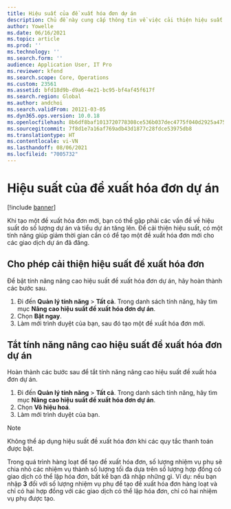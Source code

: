 ```yaml
---
title: Hiệu suất của đề xuất hóa đơn dự án
description: Chủ đề này cung cấp thông tin về việc cải thiện hiệu suất cho các đề xuất hóa đơn của dự án.
author: Yowelle
ms.date: 06/16/2021
ms.topic: article
ms.prod: ''
ms.technology: ''
ms.search.form: ''
audience: Application User, IT Pro
ms.reviewer: kfend
ms.search.scope: Core, Operations
ms.custom: 23561
ms.assetid: bfd18d9b-d9a6-4e21-bc95-bf4af45f617f
ms.search.region: Global
ms.author: andchoi
ms.search.validFrom: 20121-03-05
ms.dyn365.ops.version: 10.0.18
ms.openlocfilehash: 8b6df8baf1013720778308ce536b037dec4775f040d2925a47508fb373900f81
ms.sourcegitcommit: 7f8d1e7a16af769adb43d1877c28fdce53975db8
ms.translationtype: HT
ms.contentlocale: vi-VN
ms.lasthandoff: 08/06/2021
ms.locfileid: "7005732"
---
```

# <a name="project-invoice-proposal-performance"></a>Hiệu suất của đề xuất hóa đơn dự án

[!include [banner](../includes/banner.md)]

Khi tạo một đề xuất hóa đơn mới, bạn có thể gặp phải các vấn đề về hiệu suất do số lượng dự án và tiểu dự án tăng lên. Để cải thiện hiệu suất, có một tính năng giúp giảm thời gian cần có để tạo một đề xuất hóa đơn mới cho các giao dịch dự án đã đăng.

## <a name="enable-project-invoice-proposal-performance-enhancement"></a>Cho phép cải thiện hiệu suất đề xuất hóa đơn
Để bật tính năng nâng cao hiệu suất đề xuất hóa đơn dự án, hãy hoàn thành các bước sau.

1.  Đi đến **Quản lý tính năng** > **Tất cả**. Trong danh sách tính năng, hãy tìm mục **Nâng cao hiệu suất đề xuất hóa đơn dự án**.
2.  Chọn **Bật ngay**.
3.  Làm mới trình duyệt của bạn, sau đó tạo một đề xuất hóa đơn mới.

## <a name="turn-off-project-invoice-proposal-performance-enhancement"></a>Tắt tính năng nâng cao hiệu suất đề xuất hóa đơn dự án
Hoàn thành các bước sau để tắt tính năng nâng cao hiệu suất đề xuất hóa đơn dự án.

1.  Đi đến **Quản lý tính năng** > **Tất cả**. Trong danh sách tính năng, hãy tìm mục **Nâng cao hiệu suất đề xuất hóa đơn dự án**.
2.  Chọn **Vô hiệu hoá**.
3.  Làm mới trình duyệt của bạn.

> [!NOTE]
> Không thể áp dụng hiệu suất đề xuất hóa đơn khi các quy tắc thanh toán được bật.
> 
> Trong quá trình hàng loạt để tạo đề xuất hóa đơn, số lượng nhiệm vụ phụ sẽ chia nhỏ các nhiệm vụ thành số lượng tối đa dựa trên số lượng hợp đồng có giao dịch có thể lập hóa đơn, bất kể bạn đã nhập những gì. Ví dụ: nếu bạn nhập **3** đối với số lượng nhiệm vụ phụ để tạo đề xuất hóa đơn hàng loạt và chỉ có hai hợp đồng với các giao dịch có thể lập hóa đơn, chỉ có hai nhiệm vụ phụ được tạo.
